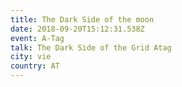 ```yaml
---
title: The Dark Side of the moon
date: 2018-09-20T15:12:31.538Z
event: A-Tag
talk: The Dark Side of the Grid Atag
city: vie
country: AT
---
```


